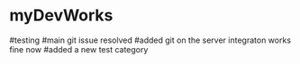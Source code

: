 # myDevWorks
#testing
#main git issue resolved
#added git on the server integraton works fine now
#added a new test category
